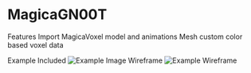 # MagicaGN00T
Features
Import MagicaVoxel model and animations
Mesh custom color based voxel data

Example Included
![Example Image](http://i.imgur.com/hGb84Dt.gif)
Wireframe
![Example Wireframe](http://i.imgur.com/mtUNBTO.png)
